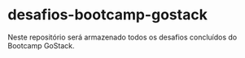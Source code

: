# desafios-bootcamp-gostack
Neste repositório será armazenado todos os desafios concluídos do Bootcamp GoStack.
